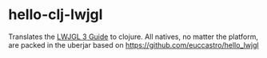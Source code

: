 # hello-clj-lwjgl

Translates the [LWJGL 3 Guide](https://www.lwjgl.org/guide) to clojure. All natives, no matter the platform, are packed in the uberjar based on https://github.com/euccastro/hello_lwjgl
